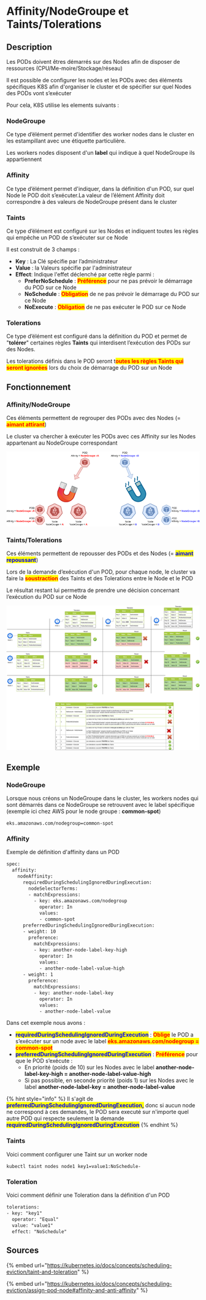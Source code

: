 # Affinity/NodeGroupe et Taints/Tolerations

## Description

Les PODs doivent êtres démarrés sur des Nodes afin de disposer de ressources (CPU/Me-moire/Stockage/réseau)

Il est possible de configurer les nodes et les PODs avec des éléments spécifiques K8S afin d'organiser le cluster et de spécifier sur quel Nodes des PODs vont s’exécuter

Pour cela, K8S utilise les elements suivants :

### NodeGroupe

Ce type d’élément permet d'identifier des worker nodes dans le cluster en les estampillant avec une étiquette particulière.

Les workers nodes disposent d'un **label** qui indique à quel NodeGroupe ils appartiennent

### Affinity

Ce type d’élément permet d'indiquer, dans la définition d'un POD, sur quel Node le POD doit s’exécuter.La valeur de l’élément Affinity doit correspondre à des valeurs de NodeGroupe présent dans le cluster

### Taints

Ce type d’élément est configuré sur les Nodes et indiquent toutes les règles qui empêche un POD de s’exécuter sur ce Node

Il est construit de 3 champs :

* **Key** : La Clé spécifie par l’administrateur
* **Value** : la Valeurs spécifie par l'administrateur
* **Effect**: Indique l'effet déclenché par cette règle parmi :
  * **PreferNoSchedule** : <mark style="color:red;">**Préférence**</mark> pour ne pas prévoir le démarrage du POD sur ce Node
  * **NoSchedule** : <mark style="color:red;">**Obligation**</mark> de ne pas prévoir le démarrage du POD sur ce Node
  * **NoExecute** : <mark style="color:red;">**Obligation**</mark> de ne pas exécuter le POD sur ce Node

### Tolerations

Ce type d’élément est configuré dans la définition du POD et permet de "**tolérer**" certaines règles **Taints** qui interdisent l’exécution des PODs sur des Nodes.

Les tolerations définis dans le POD seront t<mark style="color:red;">**outes les règles Taints qui seront ignorées**</mark> lors du choix de démarrage du POD sur un Node

## Fonctionnement

### Affinity/NodeGroupe

Ces éléments permettent de regrouper des PODs avec des Nodes (= <mark style="color:red;">**aimant attirant**</mark>)

Le cluster va chercher à exécuter les PODs avec ces Affinity sur les Nodes appartenant au NodeGroupe correspondant

![](../../.gitbook/assets/K8S--Affinity.png)

### Taints/Tolerations

Ces éléments permettent de repousser des PODs et des Nodes (= <mark style="color:blue;">**aimant repoussant**</mark>)

Lors de la demande d’exécution d'un POD, pour chaque node, le cluster va faire la <mark style="color:red;">**soustraction**</mark> des Taints et des Tolerations entre le Node et le POD

Le résultat restant lui permettra de prendre une décision concernant l’exécution du POD sur ce Node

![](<../../.gitbook/assets/K8S--Taint Toleration.png>)

## Exemple

### NodeGroupe

Lorsque nous créons un NodeGroupe dans le cluster, les workers nodes qui sont démarrés dans ce NodeGroupe se retrouvent avec le label spécifique (exemple ici chez AWS pour le node groupe : **common-spot**)

```
eks.amazonaws.com/nodegroup=common-spot
```

### Affinity

Exemple de définition d'affinity dans un POD

```
spec:
  affinity:
    nodeAffinity:
      requiredDuringSchedulingIgnoredDuringExecution:
        nodeSelectorTerms:
        - matchExpressions:
          - key: eks.amazonaws.com/nodegroup
            operator: In
            values:
            - common-spot
      preferredDuringSchedulingIgnoredDuringExecution:
      - weight: 10
        preference:
          matchExpressions:
          - key: another-node-label-key-high
            operator: In
            values:
            - another-node-label-value-high
      - weight: 1
        preference:
          matchExpressions:
          - key: another-node-label-key
            operator: In
            values:
            - another-node-label-value
```

Dans cet exemple nous avons :

* <mark style="color:blue;">**requiredDuringSchedulingIgnoredDuringExecution**</mark> : <mark style="color:red;">**Oblige**</mark> le POD a s’exécuter sur un node avec le label <mark style="color:red;">**eks.amazonaws.com/nodegroup = common-spot**</mark>
* <mark style="color:blue;">**preferredDuringSchedulingIgnoredDuringExecution**</mark> : <mark style="color:red;">**Préférence**</mark> pour que le POD s’exécute :
  * En priorité (poids de 10) sur les Nodes avec le label **another-node-label-key-high = another-node-label-value-high**
  * Si pas possible, en seconde priorité (poids 1) sur les Nodes avec le label **another-node-label-key = another-node-label-value**

{% hint style="info" %}
Il s'agit de <mark style="color:blue;">**preferredDuringSchedulingIgnoredDuringExecution,**</mark> donc si aucun node ne correspond à ces demandes, le POD sera executé sur n'importe quel autre POD qui respecte seulement la demande <mark style="color:blue;">**requiredDuringSchedulingIgnoredDuringExecution**</mark>
{% endhint %}

### Taints

Voici comment configurer une Taint sur un worker node

```
kubectl taint nodes node1 key1=value1:NoSchedule-
```

### Toleration

Voici comment définir une Toleration dans la définition d'un POD

```
tolerations:
- key: "key1"
  operator: "Equal"
  value: "value1"
  effect: "NoSchedule"
```

## Sources

{% embed url="https://kubernetes.io/docs/concepts/scheduling-eviction/taint-and-toleration" %}

{% embed url="https://kubernetes.io/docs/concepts/scheduling-eviction/assign-pod-node#affinity-and-anti-affinity" %}
